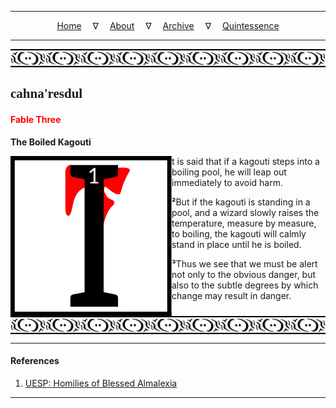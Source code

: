 
---

<!--- Local CSS Font Loading -->

<style>
@font-face {
    font-family: HayghinDaedric;
    src: url('../../../../../assets/fonts/ttf/HayghinDaedric.ttf') format('truetype');
    font-weight: medium;
    font-style: normal;
}
</style>

<!--- Jekyll Page Links -->

<center>
<a href="../../../../../index.html">Home</a>
&emsp;&nabla;&emsp;
<a href="../../../../archive/about.html">About</a>
&emsp;&nabla;&emsp;
<a href="../../../../archive/index.html">Archive</a>
&emsp;&nabla;&emsp;
<a href="../../../index.html">Quintessence</a>
</center>

<!--- Markdown Body Below: -->

---

<img align="center" alt="Bordering" src="../../../../../assets/images/symbols/velothi_pattern_long_by_lukkar.svg">

## <span style="font-family:HayghinDaedric">cahna'resdul</Span>

#### <span style="color:red">Fable Three</Span>

__The Boiled Kagouti__

<img align="left" alt="I" src="../../../project/resources/initials/svg/letters/letter_i.svg">t is said that if a kagouti steps into a boiling pool, he will leap out immediately to avoid harm.

<b>&sup2;</b>But if the kagouti is standing in a pool, and a wizard slowly raises the temperature, measure by measure, to boiling, the kagouti will calmly stand in place until he is boiled.

<b>&sup3;</b>Thus we see that we must be alert not only to the obvious danger, but also to the subtle degrees by which change may result in danger.

<img align="center" alt="Bordering" src="../../../../../assets/images/symbols/velothi_pattern_long_by_lukkar.svg">

---

#### References

1. [UESP: Homilies of Blessed Almalexia][1]

[1]: https://en.uesp.net/wiki/Morrowind:Homilies_of_Blessed_Almalexia#The_Boiled_Kagouti

---
